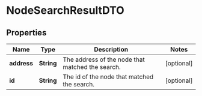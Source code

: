 # NodeSearchResultDTO

## Properties
Name | Type | Description | Notes
------------ | ------------- | ------------- | -------------
**address** | **String** | The address of the node that matched the search. |  [optional]
**id** | **String** | The id of the node that matched the search. |  [optional]
